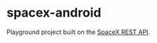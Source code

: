 # spacex-android

Playground project built on the [SpaceX REST API](https://docs.spacexdata.com "See docs").
